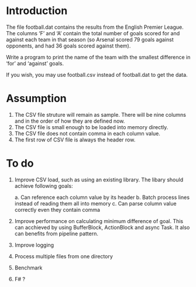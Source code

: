 # Introduction #
The file football.dat contains the results from the English Premier League. The columns ‘F’ and ‘A’ contain the total number of goals scored for and against each team in that season (so Arsenal scored 79 goals against opponents, and had 36 goals scored against them).

Write a program to print the name of the team with the smallest difference in ‘for’ and ‘against’ goals.

If you wish, you may use football.csv instead of football.dat to get the data.

# Assumption #
1. The CSV file struture will remain as sample. There will be nine columns and in the order of how they are defined now.
2. The CSV file is small enough to be loaded into memory directly.
3. The CSV file does not contain comma in each column value.
4. The first row of CSV file is always the header row.

# To do #
1. Improve CSV load, such as using an existing library. The libary should achieve following goals:

	a. Can reference each column value by its header
	b. Batch process lines instead of reading them all into memory
	c. Can parse column value correctly even they contain comma
2. Improve performance on calculating minimum difference of goal. This can acchieved by using BufferBlock, ActionBlock and async Task. It also can benefits from pipeline pattern.
3. Improve logging
4. Process multiple files from one directory
5. Benchmark
4. F# ?